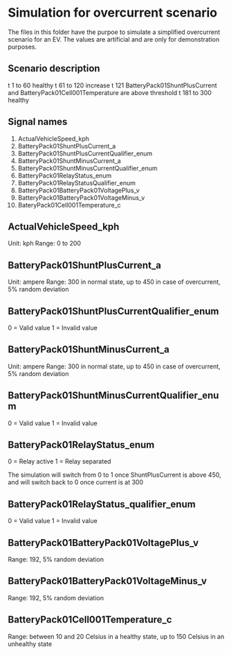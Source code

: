 # Simulation for overcurrent scenario
The files in this folder have the purpoe to simulate a simplified overcurrent scenario for an EV. The values are artificial and are only for demonstration purposes.

## Scenario description

t 1 to 60 healthy
t 61 to 120 increase
t 121 BatteryPack01ShuntPlusCurrent and BatteryPack01Cell001Temperature are above threshold
t 181 to 300 healthy

## Signal names
1. ActualVehicleSpeed_kph
2. BatteryPack01ShuntPlusCurrent_a
3. BatteryPack01ShuntPlusCurrentQualifier_enum
4. BatteryPack01ShuntMinusCurrent_a
5. BatteryPack01ShuntMinusCurrentQualifier_enum
6. BatteryPack01RelayStatus_enum
7. BatteryPack01RelayStatusQualifier_enum
8. BatteryPack01BatteryPack01VoltagePlus_v
9. BatteryPack01BatteryPack01VoltageMinus_v
10. BateryPack01Cell001Temperature_c



## ActualVehicleSpeed_kph
Unit: kph
Range: 0 to 200

## BatteryPack01ShuntPlusCurrent_a 

Unit: ampere
Range: 300 in normal state, up to 450 in case of overcurrent, 5% random deviation

## BatteryPack01ShuntPlusCurrentQualifier_enum

0 = Valid value
1 = Invalid value


## BatteryPack01ShuntMinusCurrent_a

Unit: ampere
Range: 300 in normal state, up to 450 in case of overcurrent, 5% random deviation


## BatteryPack01ShuntMinusCurrentQualifier_enum

0 = Valid value
1 = Invalid value

## BatteryPack01RelayStatus_enum

0 = Relay active
1 = Relay separated 

The simulation will switch from 0 to 1 once ShuntPlusCurrent is above 450, and will switch back to 0 once current is at 300

## BatteryPack01RelayStatus_qualifier_enum

0 = Valid value
1 = Invalid value

## BatteryPack01BatteryPack01VoltagePlus_v

Range: 192, 5% random deviation

## BatteryPack01BatteryPack01VoltageMinus_v

Range: 192, 5% random deviation

## BatteryPack01Cell001Temperature_c

Range: between 10 and 20 Celsius in a healthy state, up to 150 Celsius in an unhealthy state
